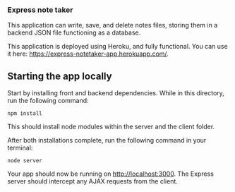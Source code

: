 ### Express note taker

This application can write, save, and delete notes files, storing them in a backend JSON file functioning as a database. 

This application is deployed using Heroku, and fully functional. You can use it here: https://express-notetaker-app.herokuapp.com/.  

## Starting the app locally

Start by installing front and backend dependencies. While in this directory, run the following command:

```
npm install
```

This should install node modules within the server and the client folder.

After both installations complete, run the following command in your terminal:

```
node server
```

Your app should now be running on <http://localhost:3000>. The Express server should intercept any AJAX requests from the client.


